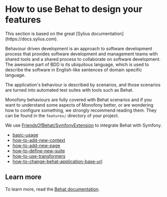 # How to use Behat to design your features

<div markdown="1" class="block-note">
This section is based on the great [Sylius documentation](https://docs.sylius.com).
</div>

Behaviour driven development is an approach to software development process that provides software development and management teams
with shared tools and a shared process to collaborate on software development. The awesome part of BDD is its ubiquitous language,
which is used to describe the software in English-like sentences of domain specific language.

The application's behaviour is described by scenarios, and those scenarios are turned into automated test suites with tools such as Behat.

Monofony behaviours are fully covered with Behat scenarios and if you want
to understand some aspects of Monofony better, or are wondering how to configure something, we strongly recommend
reading them. They can be found in the ``features/`` directory of your project.

We use [FriendsOfBehat/SymfonyExtension](https://github.com/FriendsOfBehat/SymfonyExtension) to integrate Behat with Symfony.

* [basic-usage](behat/basic-usage.md)
* [how-to-add-new-context](behat/how-to-add-new-context.md)
* [how-to-add-new-page](behat/how-to-add-new-page.md)
* [how-to-define-new-suite](behat/how-to-define-new-suite.md)
* [how-to-use-transformers](behat/how-to-use-transformers.md)
* [how-to-change-behat-application-base-url](behat/how-to-change-behat-application-base-url.md)

Learn more
----------

To learn more, read the [Behat documentation](http://behat.org/en/latest/guides.html).
